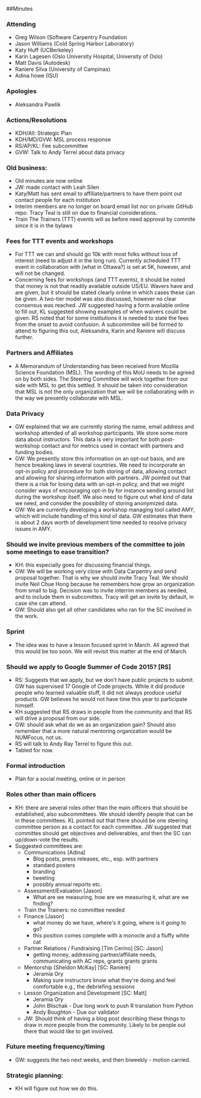 ##Minutes

### Attending
* Greg Wilson (Software Carpentry Foundation
* Jason Williams (Cold Spring Harbor Laboratory)
* Katy Huff (UCBerkeley)
* Karin Lagesen (Oslo University Hospital, University of Oslo)
* Matt Davis (Autodesk)
* Raniere Silva (University of Campinas)
* Adina howe (ISU)

### Apologies
* Aleksandra Pawlik

### Actions/Resolutions
*   KDH/All: Strategic Plan
* 	KDH/MD/GVW: MSL process response
* 	RS/AP/KL: Fee subcommittee
* 	GVW: Talk to Andy Terrel about data privacy


### Old business:
  - Old minutes are now online
  - JW: made contact with Leah Silen
  - Katy/Matt has sent email to affiliate/partners to have them point out contact people for each institution
  - Interim members are no longer on board email list nor on private GitHub repo. Tracy Teal is still on due to financial considerations.
  - Train The Trainers (TTT) events will as before need approval by commite since it is in the bylaws

### Fees for TTT events and workshops
  - For TTT we can and should go 10k with most folks without loss of interest (need to adjust it in the long run). Currently scheduled TTT event in collaboration with (what in Ottawa?) is set at 5K, however, and will not be changed.
  - Concerning fees for workshops (and TTT events), it should be noted that money is not that readily available outside US/EU. Wavers have and are given, but it should be stated clearly online in which cases these can be given. A two-tier model was also discussed, however no clear consensus was reached. JW suggested having a form available online to fill out, KL suggested showing examples of when waivers could be given. RS noted that for some institutions it is needed to state the fees from the onset to avoid confusion. A subcommitee will be formed to attend to figuring this out, Aleksandra, Karin and Raniere will discuss further.

### Partners and Affiliates
  - A Memorandum of Understanding has been received from Mozilla Science Foundation (MSL). The wording of this MoU needs to be agreed on by both sides. The Steering Committee will work together from our side with MSL to get this settled. It should be taken into consideration that MSL is not the only organization that we will be collaborating with in the way we presently collaborate with MSL.

### Data Privacy
  - GW explained that we are currently storing the name, email address and workshop attended of all workshop participants. We store some more data about instructors. This data is very important for both post-workshop contact and for metrics used in contact with partners and funding bodies.
  - GW: We presently store this information on an opt-out basis, and are hence breaking laws in several countries. We need to incorporate an opt-in policy and procedure for both storing of data, allowing contact and allowing for sharing information with partners. JW pointed out that there is a risk for losing data with an opt-in policy, and that we might consider ways of encouraging opt-in by for instance sending around list during the workshop itself. We also need to figure out what kind of data we need, and consider the possibility of storing anonymized data.
  - GW: We are currently developing a workshop managing tool called AMY, which will include handling of this kind of data. GW estimates that there is about 2 days worth of development time needed to resolve privacy issues in AMY.

### Should we invite previous members of the committee to join some meetings to ease transition?
  - KH: this especially goes for discussing financial things.
  - GW: We will be working very close with Data Carpentry and send proposal together. That is why we should invite Tracy Teal. We should invite Neil Chue Hong because he remembers how grow an organization from small to big. Decision was to invite interrim members as needed, and to include them in subcomittes. Tracy will get an invite by default, in case she can attend.
  - GW: Should also get all other candidates who ran for the SC involved in the work.

### Sprint
  - The idea was to have a lesson focused sprint in March. All agreed that this would be too soon. We will revisit this matter at the end of March.

### Should we apply to Google Summer of Code 2015? [RS]
  - RS: Suggests that we apply, but we don't have public projects to submit. GW has supervised 17 Google of Code projects. While it did produce people who learned valuable stuff, it did not always produce useful products. GW believes he would not have time this year to participate himself.
  - KH suggested that RS draws in people from the community and that RS will drive a proposal from our side.
  - GW: should ask what do we as an organization gain? Should also remember that a more natural mentoring organization would be NUMFocus, not us.
  - RS will talk to Andy Ray Terrel to figure this out.
  - Tabled for now.

### Formal introduction
  - Plan for a social meeting, online or in person

### Roles other than main officers
  - KH: there are several roles other than the main officers that should be established,
        also subcommittees. We should identify people that can be in these committees. KL pointed
        out that there should be one steering committee person as a contact for each committee. JW suggested that
        committes should get objectives and deliverables, and then the SC can up/down-vote the results.
  - Suggested committees are:
	- Communications [Adina]
    	- Blog posts, press releases, etc., esp. with partners
    	- standard posters
    	- branding
		- tweeting
		- possibly annual reports etc.
    - Assessment/Evaluation [Jason]
		- What are we measuring, how are we measuring it, what are we finding?
	- Train the Trainers: no committee needed
	- Finance [Jason]
		- what money do we have, where's it going, where is it *going* to go?
		- this position comes complete with a monocle and a fluffy white cat
	- Partner Relations / Fundraising [Tim Cerino] [SC: Jason]
		- getting money, addressing partner/affiliate needs, communicating with AC reps, grants grants grants
	- Mentorship [Sheldon McKay] [SC: Raniere]
		- Jeramia Ory
		- Making sure instructors know what they're doing and feel comfortable e.g., the debriefing sessions
	- Lesson Organization and Development [SC: Matt]
		- Jeramia Ory
		- John Blischak - Due long work to push R translation from Python
		- Andy Boughton - Due our validator
	- JW: Should think of having a blog post describing these things to draw in more people from the community. Likely to be people out there that would like to get involved.

### Future meeting frequency/timing
  - GW: suggests the two next weeks, and then biweekly - motion carried.

### Strategic planning:
  - KH will figure out how we do this.

